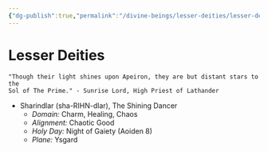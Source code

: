 ```yaml
---
{"dg-publish":true,"permalink":"/divine-beings/lesser-deities/lesser-deities/","dgHomeLink":true,"dgPassFrontmatter":false}
---
```


# Lesser Deities
	"Though their light shines upon Apeiron, they are but distant stars to the 
	Sol of The Prime." - Sunrise Lord, High Priest of Lathander

- Sharindlar (sha-RIHN-dlar), The Shining Dancer
	- *Domain:* Charm, Healing, Chaos
	- *Alignment:* Chaotic Good
	- *Holy Day:* Night of Gaiety (Aoiden 8)
	- *Plane:* Ysgard